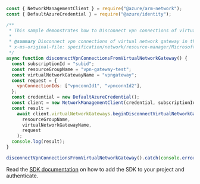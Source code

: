 ```javascript
const { NetworkManagementClient } = require("@azure/arm-network");
const { DefaultAzureCredential } = require("@azure/identity");

/**
 * This sample demonstrates how to Disconnect vpn connections of virtual network gateway in the specified resource group.
 *
 * @summary Disconnect vpn connections of virtual network gateway in the specified resource group.
 * x-ms-original-file: specification/network/resource-manager/Microsoft.Network/stable/2021-08-01/examples/VirtualNetworkGatewaysDisconnectP2sVpnConnections.json
 */
async function disconnectVpnConnectionsFromVirtualNetworkGateway() {
  const subscriptionId = "subid";
  const resourceGroupName = "vpn-gateway-test";
  const virtualNetworkGatewayName = "vpngateway";
  const request = {
    vpnConnectionIds: ["vpnconnId1", "vpnconnId2"],
  };
  const credential = new DefaultAzureCredential();
  const client = new NetworkManagementClient(credential, subscriptionId);
  const result =
    await client.virtualNetworkGateways.beginDisconnectVirtualNetworkGatewayVpnConnectionsAndWait(
      resourceGroupName,
      virtualNetworkGatewayName,
      request
    );
  console.log(result);
}

disconnectVpnConnectionsFromVirtualNetworkGateway().catch(console.error);
```

Read the [SDK documentation](https://github.com/Azure/azure-sdk-for-js/blob/%40azure%2Farm-network_28.0.0/sdk/network/arm-network/README.md) on how to add the SDK to your project and authenticate.
